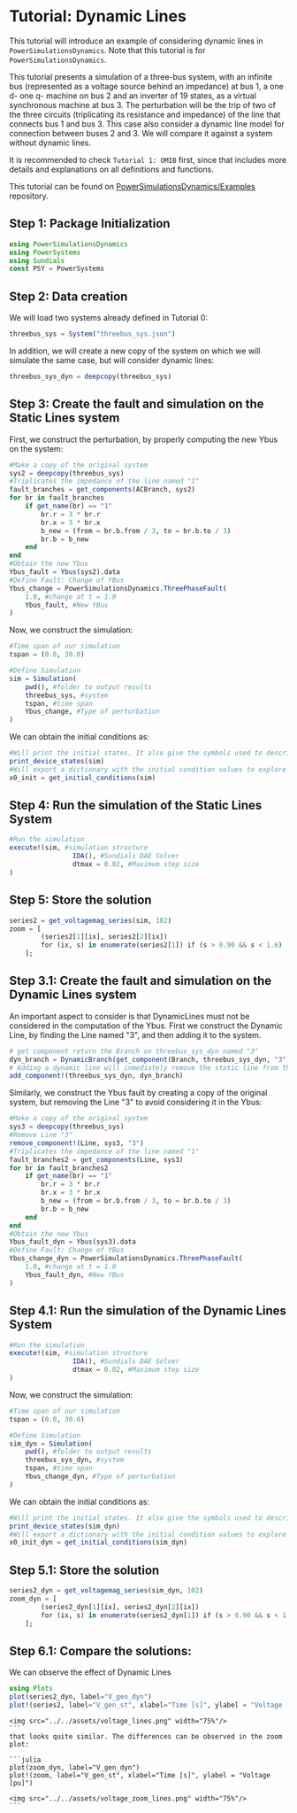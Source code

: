 # Tutorial: Dynamic Lines

This tutorial will introduce an example of considering dynamic lines in `PowerSimulationsDynamics`.
Note that this tutorial is for `PowerSimulationsDynamics`.

This tutorial presents a simulation of a three-bus system, with an infinite bus (represented as a voltage source behind an impedance) at bus 1, a one d- one q- machine on bus 2 and an inverter of 19 states, as a virtual synchronous machine at bus 3. The perturbation will be the trip of two of the three circuits (triplicating its resistance and impedance) of the line that connects bus 1 and bus 3. This case also consider a dynamic line model for connection between buses 2 and 3. We will compare it against a system without dynamic lines.

It is recommended to check `Tutorial 1: OMIB` first, since that includes more details and explanations on all definitions and functions.

This tutorial can be found on [PowerSimulationsDynamics/Examples](https://github.com/NREL-SIIP/SIIPExamples.jl) repository.

## Step 1: Package Initialization

```julia
using PowerSimulationsDynamics
using PowerSystems
using Sundials
const PSY = PowerSystems
```

## Step 2: Data creation

We will load two systems already defined in Tutorial 0:

```julia
threebus_sys = System("threebus_sys.json")
```

In addition, we will create a new copy of the system on which we will simulate the same case, but will consider dynamic lines:
```julia
threebus_sys_dyn = deepcopy(threebus_sys)
```

## Step 3: Create the fault and simulation on the Static Lines system

First, we construct the perturbation, by properly computing the new Ybus on the system:

```julia
#Make a copy of the original system
sys2 = deepcopy(threebus_sys)
#Triplicates the impedance of the line named "1"
fault_branches = get_components(ACBranch, sys2)
for br in fault_branches
    if get_name(br) == "1"
        br.r = 3 * br.r
        br.x = 3 * br.x
        b_new = (from = br.b.from / 3, to = br.b.to / 3)
        br.b = b_new
    end
end
#Obtain the new Ybus
Ybus_fault = Ybus(sys2).data
#Define Fault: Change of YBus
Ybus_change = PowerSimulationsDynamics.ThreePhaseFault(
    1.0, #change at t = 1.0
    Ybus_fault, #New YBus
)
```

Now, we construct the simulation:

```julia
#Time span of our simulation
tspan = (0.0, 30.0)

#Define Simulation
sim = Simulation(
    pwd(), #folder to output results
    threebus_sys, #system
    tspan, #time span
    Ybus_change, #Type of perturbation
)
```

We can obtain the initial conditions as:
```julia
#Will print the initial states. It also give the symbols used to describe those states.
print_device_states(sim)
#Will export a dictionary with the initial condition values to explore
x0_init = get_initial_conditions(sim)
```


## Step 4: Run the simulation of the Static Lines System

```julia
#Run the simulation
execute!(sim, #simulation structure
                IDA(), #Sundials DAE Solver
                dtmax = 0.02, #Maximum step size
)
```

## Step 5: Store the solution

```julia
series2 = get_voltagemag_series(sim, 102)
zoom = [
        (series2[1][ix], series2[2][ix])
        for (ix, s) in enumerate(series2[1]) if (s > 0.90 && s < 1.6)
    ];
```


## Step 3.1: Create the fault and simulation on the Dynamic Lines system

An important aspect to consider is that DynamicLines must not be considered in the computation of the Ybus.
First we construct the Dynamic Line, by finding the Line named "3", and then adding it to the system.

```julia
# get component return the Branch on threebus_sys_dyn named "3"
dyn_branch = DynamicBranch(get_component(Branch, threebus_sys_dyn, "3"))
# Adding a dynamic line will inmediately remove the static line from the system.
add_component!(threebus_sys_dyn, dyn_branch)
```

Similarly, we construct the Ybus fault by creating a copy of the original system, but removing the Line "3" to avoid considering it in the Ybus:
```julia
#Make a copy of the original system
sys3 = deepcopy(threebus_sys)
#Remove Line "3"
remove_component!(Line, sys3, "3")
#Triplicates the impedance of the line named "1"
fault_branches2 = get_components(Line, sys3)
for br in fault_branches2
    if get_name(br) == "1"
        br.r = 3 * br.r
        br.x = 3 * br.x
        b_new = (from = br.b.from / 3, to = br.b.to / 3)
        br.b = b_new
    end
end
#Obtain the new Ybus
Ybus_fault_dyn = Ybus(sys3).data
#Define Fault: Change of YBus
Ybus_change_dyn = PowerSimulationsDynamics.ThreePhaseFault(
    1.0, #change at t = 1.0
    Ybus_fault_dyn, #New YBus
)
```

## Step 4.1: Run the simulation of the Dynamic Lines System

```julia
#Run the simulation
execute!(sim, #simulation structure
                IDA(), #Sundials DAE Solver
                dtmax = 0.02, #Maximum step size
)
```

Now, we construct the simulation:

```julia
#Time span of our simulation
tspan = (0.0, 30.0)

#Define Simulation
sim_dyn = Simulation(
    pwd(), #folder to output results
    threebus_sys_dyn, #system
    tspan, #time span
    Ybus_change_dyn, #Type of perturbation
)
```

We can obtain the initial conditions as:
```julia
#Will print the initial states. It also give the symbols used to describe those states.
print_device_states(sim_dyn)
#Will export a dictionary with the initial condition values to explore
x0_init_dyn = get_initial_conditions(sim_dyn)
```

## Step 5.1: Store the solution

```julia
series2_dyn = get_voltagemag_series(sim_dyn, 102)
zoom_dyn = [
        (series2_dyn[1][ix], series2_dyn[2][ix])
        for (ix, s) in enumerate(series2_dyn[1]) if (s > 0.90 && s < 1.6)
    ];
```

## Step 6.1: Compare the solutions:

We can observe the effect of Dynamic Lines

```julia
using Plots
plot(series2_dyn, label="V_gen_dyn")
plot!(series2, label="V_gen_st", xlabel="Time [s]", ylabel = "Voltage [pu]")
```

```@raw html
<img src="../../assets/voltage_lines.png" width="75%"/>
``` ⠀
that looks quite similar. The differences can be observed in the zoom plot:

```julia
plot(zoom_dyn, label="V_gen_dyn")
plot!(zoom, label="V_gen_st", xlabel="Time [s]", ylabel = "Voltage [pu]")
```

```@raw html
<img src="../../assets/voltage_zoom_lines.png" width="75%"/>
``` ⠀
